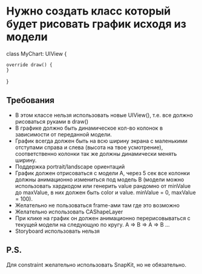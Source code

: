 # Нужно создать класс который будет рисовать график исходя из модели

class MyChart: UIView {

    override draw() {
    }
}

## Требования
- В этом классе нельзя использовать новые UIView(), т.е. все должно рисоваться руками в draw()
- В графике должно быть динамическое кол-во колонок в зависимости от переданной модели. 
- График всегда должен быть на всю ширину экрана с маленькими отступами справа и слева (высота на твое усмотрение), соответственно колонки так же должны динамически менять ширину. 
- Поддержка portrait/landscape ориентаций
- График должен отрисоваться с модели A, через 5 сек все колонки должны анимационно измениться под модель B (модели можно использовать хардкодом или генерить value рандомно от minValue до maxValue, в них должен быть color и value. minValue = 0, maxValue = 100).
- Желательно не пользоваться frame-ами там где это возможно
- Желательно использовать CAShapeLayer 
- При клике на график он должен анимационно перерисовываться с текущей модели на следующую по кругу.
A => B => A => B ...
- Storyboard использовать нельзя

## P.S.
Для constraint желательно использовать SnapKit, но не обязательно.
